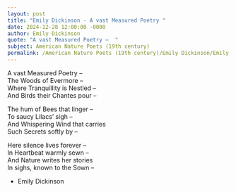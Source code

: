 ```yaml
---
layout: post
title: "Emily Dickinson - A vast Measured Poetry "
date: 2024-12-28 12:00:00 -0000
author: Emily Dickinson
quote: "A vast Measured Poetry –  "
subject: American Nature Poets (19th century)
permalink: /American Nature Poets (19th century)/Emily Dickinson/Emily Dickinson - A vast Measured Poetry 
---
```


A vast Measured Poetry –  
The Woods of Evermore –  
Where Tranquillity is Nestled –  
And Birds their Chantes pour –  

The hum of Bees that linger –  
To saucy Lilacs’ sigh –  
And Whispering Wind that carries  
Such Secrets softly by –  

Here silence lives forever –  
In Heartbeat warmly sewn –  
And Nature writes her stories  
In sighs, known to the Sown –  


- Emily Dickinson
